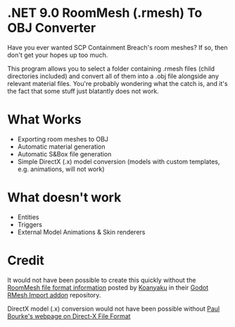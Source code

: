 ﻿# .NET 9.0 RoomMesh (.rmesh) To OBJ Converter

Have you ever wanted SCP Containment Breach's room meshes? If so, then don't get your hopes up too much.

This program allows you to select a folder containing .rmesh files (child directories included) and 
convert all of them into a .obj file alongside any relevant material files. You're probably wondering 
what the catch is, and it's the fact that some stuff just blatantly does not work.

# What Works

- Exporting room meshes to OBJ
- Automatic material generation
- Automatic S&Box file generation
- Simple DirectX (.x) model conversion (models with custom templates, e.g. animations, will not work)

# What doesn't work

- Entities
- Triggers
- External Model Animations & Skin renderers

# Credit

It would not have been possible to create this quickly without the [RoomMesh file format information](https://github.com/Koanyaku/godot_rmesh_import/blob/main/docs/rmesh_format_scp-cb.md) 
posted by [Koanyaku](https://github.com/koanyaku) in their 
[Godot RMesh Import addon](https://github.com/Koanyaku/godot_rmesh_import/tree/main) repository.

DirectX model (.x) conversion would not have been possible without [Paul 
Bourke's webpage on Direct-X File Format](https://paulbourke.net/dataformats/directx/#xfilefrm_Template_MeshMaterialList) 